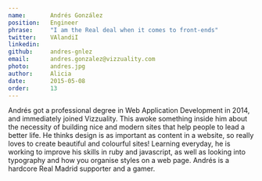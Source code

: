 ```yaml
---
name:       Andrés González
position:   Engineer
phrase:     "I am the Real deal when it comes to front-ends"
twitter:    VAlandiI
linkedin:   
github:		andres-gnlez
email:      andres.gonzalez@vizzuality.com
photo:      andres.jpg
author:     Alicia
date:       2015-05-08
order: 		13
---
```


 Andrés got a professional degree in Web Application Development in 2014, and immediately joined Vizzuality. This awoke something inside him about the necessity of building nice and modern sites that help people to lead a better life. He thinks design is as important as content in a website, so really loves to create beautiful and colourful sites! 
 Learning everyday, he is working to improve his skills in ruby and javascript, as well as looking into typography and how you organise styles on a web page. 
 Andrés is a hardcore Real Madrid supporter and a gamer. 
